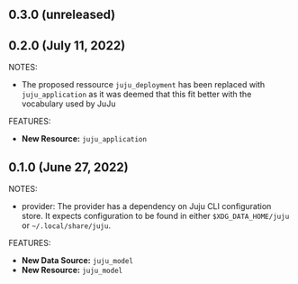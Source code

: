 ## 0.3.0 (unreleased)

## 0.2.0 (July 11, 2022)

NOTES:

* The proposed ressource `juju_deployment` has been replaced with `juju_application` as it was deemed that this fit better with the vocabulary used by JuJu

FEATURES:

* **New Resource:** `juju_application`

## 0.1.0 (June 27, 2022)

NOTES:

* provider: The provider has a dependency on Juju CLI configuration store. It expects configuration to be found in either `$XDG_DATA_HOME/juju` or `~/.local/share/juju`.

FEATURES:

* **New Data Source:** `juju_model`
* **New Resource:** `juju_model`
